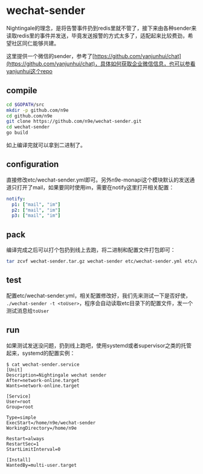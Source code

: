 # wechat-sender

Nightingale的理念，是将告警事件扔到redis里就不管了，接下来由各种sender来读取redis里的事件并发送，毕竟发送报警的方式太多了，适配起来比较费劲，希望社区同仁能够共建。

这里提供一个微信的sender，参考了[https://github.com/yanjunhui/chat](https://github.com/yanjunhui/chat)，具体如何获取企业微信信息，也可以参看yanjunhui这个repo

## compile

```bash
cd $GOPATH/src
mkdir -p github.com/n9e
cd github.com/n9e
git clone https://github.com/n9e/wechat-sender.git
cd wechat-sender
go build
```

如上编译完就可以拿到二进制了。

## configuration

直接修改etc/wechat-sender.yml即可。另外n9e-monapi这个模块默认的发送通道只打开了mail，如果要同时使用im，需要在notify这里打开相关配置：

```yaml
notify:
  p1: ["mail", "im"]
  p2: ["mail", "im"]
  p3: ["mail", "im"]
```

## pack

编译完成之后可以打个包扔到线上去跑，将二进制和配置文件打包即可：

```bash
tar zcvf wechat-sender.tar.gz wechat-sender etc/wechat-sender.yml etc/wechat.tpl
```

## test

配置etc/wechat-sender.yml，相关配置修改好，我们先来测试一下是否好使， `./wechat-sender -t <toUser>`，程序会自动读取etc目录下的配置文件，发一个测试消息给`toUser`

## run

如果测试发送没问题，扔到线上跑吧，使用systemd或者supervisor之类的托管起来，systemd的配置实例：


```
$ cat wechat-sender.service
[Unit]
Description=Nightingale wechat sender
After=network-online.target
Wants=network-online.target

[Service]
User=root
Group=root

Type=simple
ExecStart=/home/n9e/wechat-sender
WorkingDirectory=/home/n9e

Restart=always
RestartSec=1
StartLimitInterval=0

[Install]
WantedBy=multi-user.target
```
